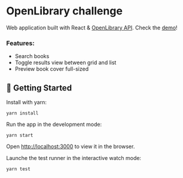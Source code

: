 # OpenLibrary challenge

Web application built with React & [OpenLibrary API](https://openlibrary.org/developers). Check the [demo](https://yuujitaka.github.io/open-library-challenge/)!

### Features:

- Search books
- Toggle results view between grid and list
- Preview book cover full-sized

## 🚀 Getting Started

Install with yarn:

`yarn install`

Run the app in the development mode:

`yarn start`

Open [http://localhost:3000](http://localhost:3000) to view it in the browser.

Launche the test runner in the interactive watch mode:

`yarn test`

